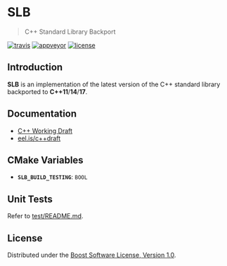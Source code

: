 # SLB

> C++ Standard Library Backport

[![travis][badge.travis]][travis]
[![appveyor][badge.appveyor]][appveyor]
[![license][badge.license]][license]

[badge.travis]: https://travis-ci.org/mpark/slb.svg?branch=master
[badge.appveyor]: https://ci.appveyor.com/api/projects/status/github/mpark/slb?branch=master&svg=true
[badge.license]: https://img.shields.io/badge/license-boost-blue.svg

[travis]: https://travis-ci.org/mpark/slb
[appveyor]: https://ci.appveyor.com/project/mpark/slb
[license]: https://github.com/mpark/slb/blob/master/LICENSE.md

## Introduction

__SLB__ is an implementation of the latest version of the C++ standard library
backported to __C++11__/__14__/__17__.

## Documentation

  - [C++ Working Draft](http://wg21.link/standard)
  - [eel.is/c++draft](http://eel.is/c++draft)

## CMake Variables

  - __`SLB_BUILD_TESTING`__: `BOOL`

## Unit Tests

Refer to [test/README.md](test/README.md).

## License

Distributed under the [Boost Software License, Version 1.0](LICENSE.md).

